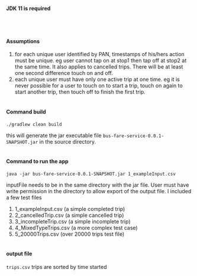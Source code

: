 
#### JDK 11 is required
<br><br/>
#### Assumptions
1. for each unique user identified by PAN, timestamps of his/hers action must be unique. eg user cannot tap on at stop1 
then tap off at stop2 at the same time. It also applies to cancelled trips. There will be at least one second difference 
touch on and off.
2. each unique user must have only one active trip at one time. eg it is never possible for a user to touch on
to start a trip, touch on again to start another trip, then touch off to finish the first trip.
<br><br/>
#### Command build
```
./gradlew clean build
```
this will generate the jar executable file ```bus-fare-service-0.0.1-SNAPSHOT.jar``` in the source directory.
<br><br/>
#### Command to run the app
```
java -jar bus-fare-service-0.0.1-SNAPSHOT.jar 1_exampleInput.csv
```
inputFile needs to be in the same directory with the jar file. User must have write permission in the directory to 
allow export of the output file.
I included a few test files
1. 1_exampleInput.csv (a simple completed trip)
2. 2_cancelledTrip.csv (a simple cancelled trip)
3. 3_incompleteTrip.csv (a simple incomplete trip)
4. 4_MixedTypeTrips.csv (a more complex test case)
5. 5_20000Trips.csv (over 20000 trips test file)
<br><br/>
#### output file
```trips.csv```
trips are sorted by time started